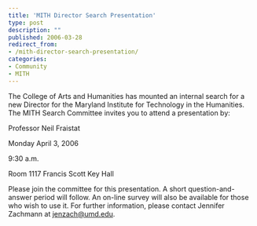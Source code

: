 ```yaml
---
title: 'MITH Director Search Presentation'
type: post
description: ""
published: 2006-03-28
redirect_from: 
- /mith-director-search-presentation/
categories:
- Community
- MITH
---
```

The College of Arts and Humanities has mounted an internal search for a new Director for the Maryland Institute for Technology in the Humanities. The MITH Search Committee invites you to attend a presentation by:

Professor Neil Fraistat

Monday April 3, 2006

9:30 a.m.

Room 1117 Francis Scott Key Hall

Please join the committee for this presentation. A short question-and-answer period will follow. An on-line survey will also be available for those who wish to use it. For further information, please contact Jennifer Zachmann at [jenzach@umd.edu](mailto:jenzach@umd.edu).
